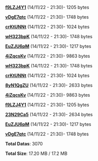 [**f9LZJ4Y1**](/data/f9LZJ4Y1.txt) (14/11/22 - 21:30)- 1205 bytes

[**vDgE7qtc**](/data/vDgE7qtc.txt) (14/11/22 - 21:30)- 1748 bytes

[**crKtUNNt**](/data/crKtUNNt.txt) (14/11/22 - 21:30)- 1024 bytes

[**wH323bpK**](/data/wH323bpK.txt) (14/11/22 - 21:30)- 1748 bytes

[**EuZJU6pM**](/data/EuZJU6pM.txt) (14/11/22 - 21:30)- 1217 bytes

[**4iZqcsKv**](/data/4iZqcsKv.txt) (14/11/22 - 21:30)- 9863 bytes

[**wH323bpK**](/data/wH323bpK.txt) (14/11/22 - 21:30)- 1748 bytes

[**crKtUNNt**](/data/crKtUNNt.txt) (14/11/22 - 21:30)- 1024 bytes

[**8yN1QgZU**](/data/8yN1QgZU.txt) (14/11/22 - 21:30)- 2633 bytes

[**4iZqcsKv**](/data/4iZqcsKv.txt) (14/11/22 - 21:30)- 9863 bytes

[**f9LZJ4Y1**](/data/f9LZJ4Y1.txt) (14/11/22 - 21:30)- 1205 bytes

[**23N29Ca5**](/data/23N29Ca5.txt) (14/11/22 - 21:30)- 2634 bytes

[**EuZJU6pM**](/data/EuZJU6pM.txt) (14/11/22 - 21:30)- 1217 bytes

[**vDgE7qtc**](/data/vDgE7qtc.txt) (14/11/22 - 21:30)- 1748 bytes

**Total Datas**: 3070

**Total Size**: 17.20 MB / 17.2 MB
